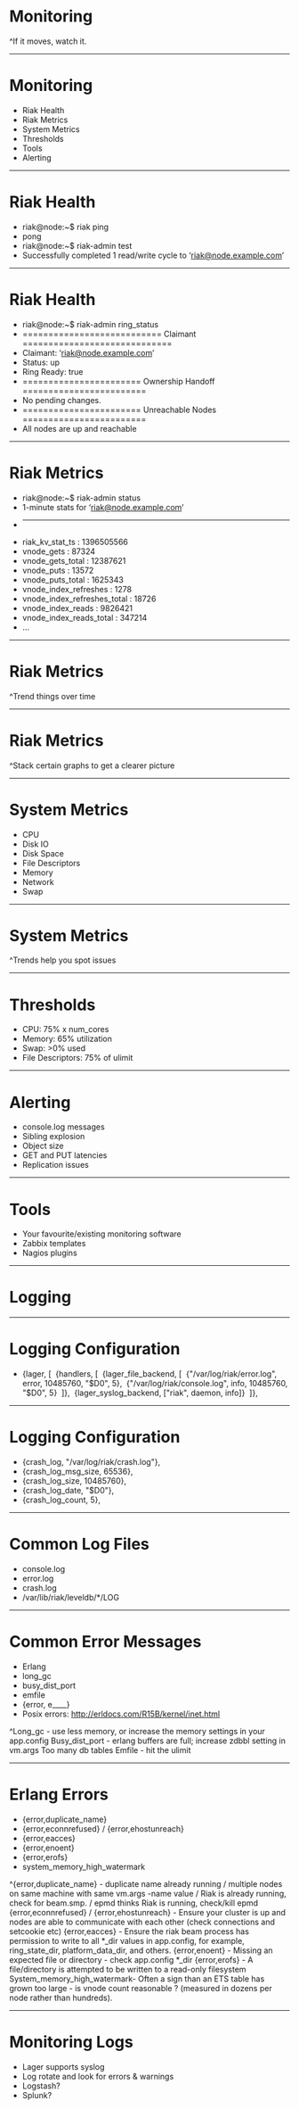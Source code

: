 # Monitoring

^If it moves, watch it. 

---

# Monitoring

* Riak Health
* Riak Metrics
* System Metrics
* Thresholds
* Tools
* Alerting

---

# Riak Health

* riak@node:~$ riak ping
* pong
* riak@node:~$ riak-admin test
* Successfully completed 1 read/write cycle to ‘riak@node.example.com’

---

# Riak Health

* riak@node:~$ riak-admin ring_status
* =========================== Claimant =============================
* Claimant:  ‘riak@node.example.com’
* Status:     up
* Ring Ready: true
* ======================= Ownership Handoff ========================
* No pending changes.
* ======================= Unreachable Nodes ========================
* All nodes are up and reachable

---

# Riak Metrics

* riak@node:~$ riak-admin status
* 1-minute stats for ‘riak@node.example.com’
* -------------------------------------------
* riak_kv_stat_ts : 1396505566
* vnode_gets : 87324
* vnode_gets_total : 12387621
* vnode_puts : 13572
* vnode_puts_total : 1625343
* vnode_index_refreshes : 1278
* vnode_index_refreshes_total : 18726
* vnode_index_reads : 9826421
* vnode_index_reads_total : 347214
* …

---

# Riak Metrics

^Trend things over time 

---

# Riak Metrics

^Stack certain graphs to get a clearer picture 

---

# System Metrics

* CPU
* Disk IO
* Disk Space
* File Descriptors
* Memory
* Network
* Swap

---

# System Metrics

^Trends help you spot issues 

---

# Thresholds

* CPU: 75% x num_cores
* Memory: 65% utilization
* Swap: >0% used
* File Descriptors: 75% of ulimit

---

# Alerting

* console.log messages
* Sibling explosion
* Object size
* GET and PUT latencies
* Replication issues

---

# Tools

* Your favourite/existing monitoring software
* Zabbix templates
* Nagios plugins

---

# Logging

---

# Logging Configuration

* {lager, [    {handlers, [        {lager_file_backend, [           {"/var/log/riak/error.log", error, 10485760, "$D0", 5},           {"/var/log/riak/console.log", info, 10485760, "$D0", 5}        ]},        {lager_syslog_backend, ["riak", daemon, info]}    ]},

---

# Logging Configuration

* {crash_log, "/var/log/riak/crash.log"},
* {crash_log_msg_size, 65536},
* {crash_log_size, 10485760},
* {crash_log_date, "$D0"},
* {crash_log_count, 5},

---

# Common Log Files

* console.log
* error.log
* crash.log
* /var/lib/riak/leveldb/*/LOG

---

# Common Error Messages

* Erlang
* long_gc
* busy_dist_port
* emfile
* {error, e____}
* Posix errors: http://erldocs.com/R15B/kernel/inet.html

^Long_gc - use less memory, or increase the memory settings in your app.config Busy_dist_port - erlang buffers are full; increase zdbbl setting in vm.args Too many db tables Emfile - hit the ulimit 

---

# Erlang Errors

* {error,duplicate_name}
* {error,econnrefused} / {error,ehostunreach}
* {error,eacces}
* {error,enoent}
* {error,erofs}
* system_memory_high_watermark

^{error,duplicate_name} - duplicate name already running / multiple nodes on same machine with same vm.args -name value / Riak is already running, check for beam.smp. / epmd thinks Riak is running, check/kill epmd {error,econnrefused} / {error,ehostunreach} - Ensure your cluster is up and nodes are able to communicate with each other (check connections and setcookie etc) {error,eacces} - Ensure the riak beam process has permission to write to all *_dir values in app.config, for example, ring_state_dir, platform_data_dir, and others. {error,enoent} - Missing an expected file or directory - check app.config *_dir {error,erofs} - A file/directory is attempted to be written to a read-only filesystem System_memory_high_watermark- Often a sign than an ETS table has grown too large - is vnode count reasonable ? (measured in dozens per node rather than hundreds). 

---

# Monitoring Logs

* Lager supports syslog
* Log rotate and look for errors & warnings
* Logstash?
* Splunk?


